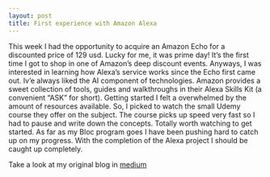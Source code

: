 ```yaml
---
layout: post
title: First experience with Amazon Alexa
---
```

This week I had the opportunity to acquire an Amazon Echo for a discounted price of 129 usd. Lucky for me, it was prime day! It’s the first time I got to shop in one of Amazon’s deep discount events.
Anyways, I was interested in learning how Alexa’s service works since the Echo first came out. Iv’e always liked the AI component of technologies. Amazon provides a sweet collection of tools, guides and walkthroughs in their Alexa Skills Kit (a convenient “ASK” for short). Getting started I felt a overwhelmed by the amount of resources available. So, I picked to watch the small Udemy course they offer on the subject. The course picks up speed very fast so I had to pause and write down the concepts. Totally worth watching to get started.
As far as my Bloc program goes I have been pushing hard to catch up on my progress. With the completion of the Alexa project I should be caught up completely.

Take a look at my original blog in [medium](https://medium.com/the-journey-learning-to-code-one-day-at-a-time/first-experience-with-amazon-alexa-9827e2865437#.tl2a2xaje)
